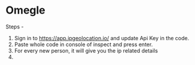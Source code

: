 # Omegle

Steps - 
1. Sign in to https://app.ipgeolocation.io/ and update Api Key in the code.
2. Paste whole code in console of inspect and press enter.
3. For every new person, it will give you the ip related details
4. 
